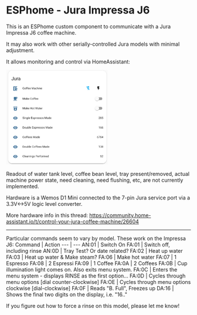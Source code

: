 # ESPhome - Jura Impressa J6 
This is an ESPhome custom component to communicate with a Jura Impressa J6 coffee machine.

It may also work with other serially-controlled Jura models with minimal adjustment.

It allows monitoring and control via HomeAssistant:

<img src="HomeAssistant_interface.png" alt="drawing" width=55%/>

Readout of water tank level, coffee bean level, tray present/removed, actual machine power state, need cleaning, need flushing, etc, are not currently implemented.

Hardware is a Wemos D1 Mini connected to the 7-pin Jura service port via a 3.3V<->5V logic level converter.

More hardware info in this thread: https://community.home-assistant.io/t/control-your-jura-coffee-machine/26604

***

Particular commands seem to vary by model.  These work on the Impressa J6:
Command | Action
--- | ---
AN:01 | Switch On
FA:01 | Switch off, including rinse
AN:0D | Tray Test? Or date related?
FA:02 | Heat up water
FA:03 | Heat up water & Make steam?
FA:06 | Make hot water
FA:07 | 1 Espresso
FA:08 | 2 Espressi
FA:09 | 1 Coffee
FA:0A | 2 Coffees
FA:0B | Cup illumination light comes on. Also exits menu system.
FA:0C | Enters the menu system - displays RINSE as the first option...
FA:0D | Cycles through menu options [dial counter-clockwise]
FA:OE | Cycles through menu options clockwise [dial-clockwise]
FA:0F | Reads "B. Full", Freezes up
DA:16 | Shows the final two digits on the display, i.e. "16.."

If you figure out how to force a rinse on this model, please let me know!
